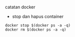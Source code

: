 catatan docker

- stop dan hapus container

```
docker stop $(docker ps -a -q)
docker rm $(docker ps -a -q)
```
